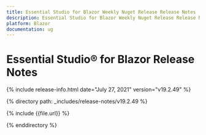 ```yaml
---
title: Essential Studio for Blazor Weekly Nuget Release Release Notes  
description: Essential Studio for Blazor Weekly Nuget Release Release Notes  
platform: Blazor
documentation: ug
---
```


# Essential Studio&reg; for Blazor  Release Notes  

{% include release-info.html date="July 27, 2021"  version="v19.2.49" %} 


{% directory path: _includes/release-notes/v19.2.49 %}

{% include {{file.url}} %}

{% enddirectory %}

